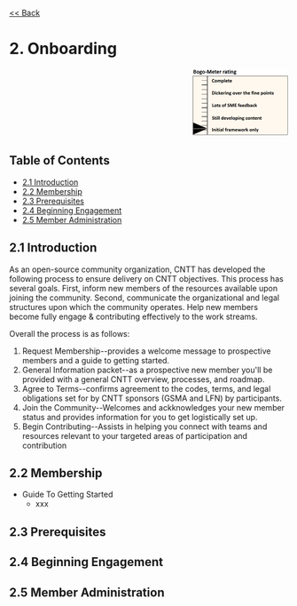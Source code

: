 [<< Back](../)

# 2. Onboarding
<p align="right"><img src="../figures/bogo_ifo.png" alt="scope" title="Scope" width="35%"/></p>

## Table of Contents
* [2.1 Introduction](#2.1)
* [2.2 Membership](#2.2)
* [2.3 Prerequisites](#2.3)
* [2.4 Beginning Engagement](#2.4)
* [2.5 Member Administration](#2.4)

<a name="2.1"></a>
## 2.1 Introduction

As an open-source community organization, CNTT has developed the following process to ensure delivery on CNTT objectives. This process has several goals. First, inform new members of the resources available upon joining the community. Second, communicate the organizational and legal structures upon which the community operates. Help new members become fully engage & contributing effectively to the work streams.

Overall the process is as follows:

1. Request Membership--provides a welcome message to prospective members and a guide to getting started.
2. General Information packet--as a prospective new member you'll be provided with a general CNTT overview, processes, and roadmap.
3. Agree to Terms--confirms agreement to the codes, terms, and legal obligations set for by CNTT sponsors (GSMA and LFN) by participants.
4. Join the Community--Welcomes and ackknowledges your new member status and provides information for you to get logistically set up.
5. Begin Contributing--Assists in helping you connect with teams and resources relevant to your targeted areas of participation and contribution

<a name="2.2"></a>
## 2.2 Membership

- Guide To Getting Started
  - xxx
  
 
<a name="2.3"></a>
## 2.3 Prerequisites

<a name="2.4"></a>
## 2.4 Beginning Engagement

<a name="2.5"></a>
## 2.5 Member Administration
